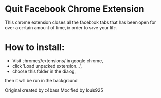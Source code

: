 # Quit Facebook Chrome Extension

This chrome extension closes all the facebook tabs that has been open for over a certain amount of time, in order to save your life.

# How to install:

* Visit chrome://extensions/ in google chrome,
* click 'Load unpacked extension...',
* choose this folder in the dialog,

then it will be run in the background

Original created by x4bass
Modified by louis925
